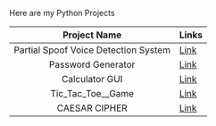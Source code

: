 Here are my Python Projects

| Project Name | Links |
|:-:|-|
| Partial Spoof Voice Detection System | [Link](https://github.com/nsk-2001/Python_projects/tree/main/Partial%20Spoof%20Voice%20Detection%20System) |
| Password Generator | [Link](https://nsk-2001.github.io/Python_projects/PasswordGenerator/) |
| Calculator GUI | [Link](https://github.com/nsk-2001/Python_projects/releases/tag/v1.0) |
| Tic_Tac_Toe__Game | [Link](https://github.com/nsk-2001/Python_projects/blob/main/Tic_Tac_Toe__Game.py) |
| CAESAR CIPHER | [Link](https://github.com/nsk-2001/Python_projects/tree/main/CaesarCipher) |
